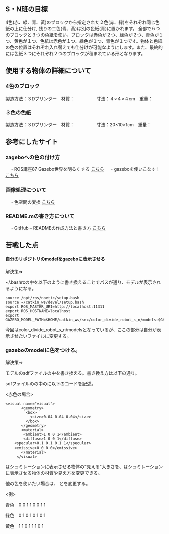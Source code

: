## S・N班の目標
4色(赤、緑、青、黃)のブロックから指定された２色(赤、緑)をそれぞれ同じ色紙の上に仕分け, 残りの二色(青、黃)は別の色紙(青)に置かれます。 全部で６つのブロックと３つの色紙を使い、ブロックは赤色が２つ、緑色が２つ、青色が１つ、黄色が１つ、色紙は赤色が１つ、緑色が１つ、青色が１つです。物体と色紙の色の位置はそれぞれ入れ替えても仕分けが可能なようにします。また、最終的には色紙３つにそれぞれ２つのブロックが積まれている形となります。

## 使用する物体の詳細について

### 4色のブロック
製造方法：３Dプリンター　材質：　　　　　寸法：４×４×４cm　重量：

### ３色の色紙
製造方法：３Dプリンター　材質：　　　　　寸法：20×10×1cm　重量：



## 参考にしたサイト

### zageboへの色の付け方

　・ROS講座87 Gazebo世界を明るくする [こちら](https://qiita.com/srs/items/49e71932c1ef469b3049)
　・gazeboを使いこなす！ [こちら](https://qiita.com/Karin-Sugi/items/4918168649a8fb9b35d3)

 
### 画像処理について
    
　・色空間の変換 [こちら](http://labs.eecs.tottori-u.ac.jp/sd/Member/oyamada/OpenCV/html/py_tutorials/py_imgproc/py_colorspaces/py_colorspaces.html)

### README.mの書き方について

　・GitHub – READMEの作成方法と書き方 [こちら](https://howpon.com/8334)
 
## 苦戦した点

#### 自分のリポジトリのmodelをgazeboに表示させる　　　

 解決策⇒

 ~/.bashrcの中を以下のように書き換えることでパスが通り、モデルが表示されるようになる。

 ```
source /opt/ros/noetic/setup.bash
source ~/catkin_ws/devel/setup.bash
export ROS_MASTER_URI=http://localhost:11311
export ROS_HOSTNAME=localhost
export GAZEBO_MODEL_PATH=$HOME/catkin_ws/src/color_divide_robot_s_n/models:$GAZEBO_MODEL_PATH
```
今回はcolor_divide_robot_s_n/modelsとなっているが、ここの部分は自分が表示させたいファイルに変更する。

### gazeboのmodelに色をつける。　　　

 解決策⇒

 モデルのsdfファイルの中を書き換える。書き換え方は以下の通り。
 
 sdfファイルの<visual>の中の<material>に以下のコードを記述。

 <赤色の場合>

 ```
<visual name="visual">
        <geometry>
          <box>
            <size>0.04 0.04 0.04</size>
          </box>
        </geometry>
        <material>
         <ambient>1 0 0 1</ambient>
         <diffuse>1 0 0 1</diffuse>
	 <specular>0.1 0.1 0.1 1</specular>
	 <emissive>0 0 0 0</emissive>
        </material>
      </visual>
```
 <geometry>はシュミレーションに表示させる物体の"見える"大きさを、<material>はシュミレーションに表示させる物体の材質や見え方を変更できる。

 他の色を使いたい場合は、 <ambient>と<diffuse>を変更する。

 <例>

青色　<ambient>0 0 1 1</ambient> <diffuse>0 0 1 1</diffuse>

緑色　<ambient>0 1 0 1</ambient> <diffuse>0 1 0 1</diffuse>

黃色　<ambient>1 1 0 1</ambient> <diffuse>1 1 0 1</diffuse>







 
 
